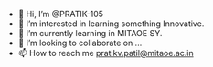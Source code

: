 - 👋 Hi, I’m @PRATIK-105
- 👀 I’m interested in learning something Innovative.
- 🌱 I’m currently learning in MITAOE SY.
- 💞️ I’m looking to collaborate on ...
- 📫 How to reach me pratikv.patil@mitaoe.ac.in

<!---
PRATIK-105/PRATIK-105 is a ✨ special ✨ repository because its `README.md` (this file) appears on your GitHub profile.
You can click the Preview link to take a look at your changes.
--->
